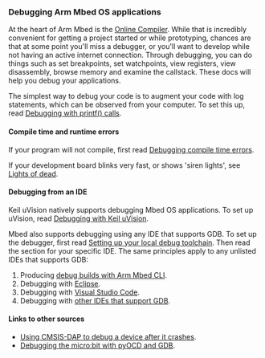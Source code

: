 ### Debugging Arm Mbed OS applications

At the heart of Arm Mbed is the [Online Compiler](https://docs.mbed.com/docs/mbed-os-handbook/en/latest/dev_tools/online_comp/). While that is incredibly convenient for getting a project started or while prototyping, chances are that at some point you'll miss a debugger, or you'll want to develop while not having an active internet connection. Through debugging, you can do things such as set breakpoints, set watchpoints, view registers, view disassembly, browse memory and examine the callstack. These docs will help you debug your applications.

The simplest way to debug your code is to augment your code with log statements, which can be observed from your computer. To set this up, read [Debugging with printf() calls](printf.md).

#### Compile time and runtime errors

If your program will not compile, first read [Debugging compile time errors](compile_time.md).

If your development board blinks very fast, or shows 'siren lights', see [Lights of dead](lights_of_dead.md).

#### Debugging from an IDE

Keil uVision natively supports debugging Mbed OS applications. To set up uVision, read [Debugging with Keil uVision](Keil.md).

Mbed also supports debugging using any IDE that supports GDB. To set up the debugger, first read [Setting up your local debug toolchain](toolchain.md). Then read the section for your specific IDE. The same principles apply to any unlisted IDEs that supports GDB:

1. Producing [debug builds with Arm Mbed CLI](debug_builds.md).
1. Debugging with [Eclipse](debugging_eclipse_pyocd.md).
1. Debugging with [Visual Studio Code](vscode.md).
1. Debugging with [other IDEs that support GDB](other_ides.md).

#### Links to other sources

* [Using CMSIS-DAP to debug a device after it crashes](https://developer.mbed.org/blog/entry/Post-mortem-debugging-with-ARM-mbed/).
* [Debugging the micro:bit with pyOCD and GDB](debugging_microbit.md).
